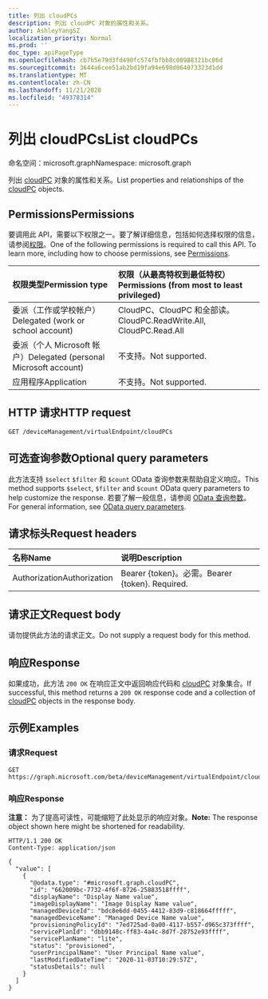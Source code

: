 ```yaml
---
title: 列出 cloudPCs
description: 列出 cloudPC 对象的属性和关系。
author: AshleyYangSZ
localization_priority: Normal
ms.prod: ''
doc_type: apiPageType
ms.openlocfilehash: cb7b5e79d3fd490fc574fbfbb8c08988321bc86d
ms.sourcegitcommit: 3644a6cee51ab2bd19fa94e698d064073323d1dd
ms.translationtype: MT
ms.contentlocale: zh-CN
ms.lasthandoff: 11/21/2020
ms.locfileid: "49378314"
---
```

# <a name="list-cloudpcs"></a><span data-ttu-id="906e0-103">列出 cloudPCs</span><span class="sxs-lookup"><span data-stu-id="906e0-103">List cloudPCs</span></span>

<span data-ttu-id="906e0-104">命名空间：microsoft.graph</span><span class="sxs-lookup"><span data-stu-id="906e0-104">Namespace: microsoft.graph</span></span>

<span data-ttu-id="906e0-105">列出 [cloudPC](../resources/cloudpc.md) 对象的属性和关系。</span><span class="sxs-lookup"><span data-stu-id="906e0-105">List properties and relationships of the [cloudPC](../resources/cloudpc.md) objects.</span></span>

## <a name="permissions"></a><span data-ttu-id="906e0-106">Permissions</span><span class="sxs-lookup"><span data-stu-id="906e0-106">Permissions</span></span>

<span data-ttu-id="906e0-p101">要调用此 API，需要以下权限之一。要了解详细信息，包括如何选择权限的信息，请参阅[权限](/graph/permissions-reference)。</span><span class="sxs-lookup"><span data-stu-id="906e0-p101">One of the following permissions is required to call this API. To learn more, including how to choose permissions, see [Permissions](/graph/permissions-reference).</span></span>

|<span data-ttu-id="906e0-109">权限类型</span><span class="sxs-lookup"><span data-stu-id="906e0-109">Permission type</span></span>|<span data-ttu-id="906e0-110">权限（从最高特权到最低特权）</span><span class="sxs-lookup"><span data-stu-id="906e0-110">Permissions (from most to least privileged)</span></span>|
|:---|:---|
|<span data-ttu-id="906e0-111">委派（工作或学校帐户）</span><span class="sxs-lookup"><span data-stu-id="906e0-111">Delegated (work or school account)</span></span>|<span data-ttu-id="906e0-112">CloudPC、CloudPC 和全部读。</span><span class="sxs-lookup"><span data-stu-id="906e0-112">CloudPC.ReadWrite.All, CloudPC.Read.All</span></span>|
|<span data-ttu-id="906e0-113">委派（个人 Microsoft 帐户）</span><span class="sxs-lookup"><span data-stu-id="906e0-113">Delegated (personal Microsoft account)</span></span>|<span data-ttu-id="906e0-114">不支持。</span><span class="sxs-lookup"><span data-stu-id="906e0-114">Not supported.</span></span>|
|<span data-ttu-id="906e0-115">应用程序</span><span class="sxs-lookup"><span data-stu-id="906e0-115">Application</span></span>|<span data-ttu-id="906e0-116">不支持。</span><span class="sxs-lookup"><span data-stu-id="906e0-116">Not supported.</span></span>|

## <a name="http-request"></a><span data-ttu-id="906e0-117">HTTP 请求</span><span class="sxs-lookup"><span data-stu-id="906e0-117">HTTP request</span></span>

<!-- {
  "blockType": "ignored"
}
-->

``` http
GET /deviceManagement/virtualEndpoint/cloudPCs
```

## <a name="optional-query-parameters"></a><span data-ttu-id="906e0-118">可选查询参数</span><span class="sxs-lookup"><span data-stu-id="906e0-118">Optional query parameters</span></span>

<span data-ttu-id="906e0-119">此方法支持 `$select` `$filter` 和 `$count` OData 查询参数来帮助自定义响应。</span><span class="sxs-lookup"><span data-stu-id="906e0-119">This method supports `$select`, `$filter` and `$count` OData query parameters to help customize the response.</span></span> <span data-ttu-id="906e0-120">若要了解一般信息，请参阅 [OData 查询参数](/graph/query-parameters)。</span><span class="sxs-lookup"><span data-stu-id="906e0-120">For general information, see [OData query parameters](/graph/query-parameters).</span></span>

## <a name="request-headers"></a><span data-ttu-id="906e0-121">请求标头</span><span class="sxs-lookup"><span data-stu-id="906e0-121">Request headers</span></span>

| <span data-ttu-id="906e0-122">名称</span><span class="sxs-lookup"><span data-stu-id="906e0-122">Name</span></span>          | <span data-ttu-id="906e0-123">说明</span><span class="sxs-lookup"><span data-stu-id="906e0-123">Description</span></span>               |
| :------------ | :------------------------ |
| <span data-ttu-id="906e0-124">Authorization</span><span class="sxs-lookup"><span data-stu-id="906e0-124">Authorization</span></span> | <span data-ttu-id="906e0-p103">Bearer {token}。必需。</span><span class="sxs-lookup"><span data-stu-id="906e0-p103">Bearer {token}. Required.</span></span> |

## <a name="request-body"></a><span data-ttu-id="906e0-127">请求正文</span><span class="sxs-lookup"><span data-stu-id="906e0-127">Request body</span></span>

<span data-ttu-id="906e0-128">请勿提供此方法的请求正文。</span><span class="sxs-lookup"><span data-stu-id="906e0-128">Do not supply a request body for this method.</span></span>

## <a name="response"></a><span data-ttu-id="906e0-129">响应</span><span class="sxs-lookup"><span data-stu-id="906e0-129">Response</span></span>

<span data-ttu-id="906e0-130">如果成功，此方法 `200 OK` 在响应正文中返回响应代码和 [cloudPC](../resources/cloudpc.md) 对象集合。</span><span class="sxs-lookup"><span data-stu-id="906e0-130">If successful, this method returns a `200 OK` response code and a collection of [cloudPC](../resources/cloudpc.md) objects in the response body.</span></span>

## <a name="examples"></a><span data-ttu-id="906e0-131">示例</span><span class="sxs-lookup"><span data-stu-id="906e0-131">Examples</span></span>

### <a name="request"></a><span data-ttu-id="906e0-132">请求</span><span class="sxs-lookup"><span data-stu-id="906e0-132">Request</span></span>

<!-- {
  "blockType": "request",
  "name": "list_cloudpcs"
}
-->

``` http
GET https://graph.microsoft.com/beta/deviceManagement/virtualEndpoint/cloudPCs
```

### <a name="response"></a><span data-ttu-id="906e0-133">响应</span><span class="sxs-lookup"><span data-stu-id="906e0-133">Response</span></span>

<span data-ttu-id="906e0-134">**注意：** 为了提高可读性，可能缩短了此处显示的响应对象。</span><span class="sxs-lookup"><span data-stu-id="906e0-134">**Note:** The response object shown here might be shortened for readability.</span></span>
<!-- {
  "blockType": "response",
  "truncated": true,
  "@odata.type": "Collection(microsoft.graph.cloudPC)"
}
-->

``` http
HTTP/1.1 200 OK
Content-Type: application/json

{
  "value": [
    {
      "@odata.type": "#microsoft.graph.cloudPC",
      "id": "662009bc-7732-4f6f-8726-25883518ffff",
      "displayName": "Display Name value",
      "imageDisplayName": "Image Display Name value",
      "managedDeviceId": "bdc8e6dd-0455-4412-83d9-c818664fffff",
      "managedDeviceName": "Managed Device Name value",
      "provisioningPolicyId": "7ed725ad-0a00-4117-b557-d965c373ffff",
      "servicePlanId": "dbb9148c-ff83-4a4c-8d7f-28752e93ffff",
      "servicePlanName": "lite",
      "status": "provisioned",
      "userPrincipalName": "User Principal Name value",
      "lastModifiedDateTime": "2020-11-03T10:29:57Z",
      "statusDetails": null
    }
  ]
}
```

